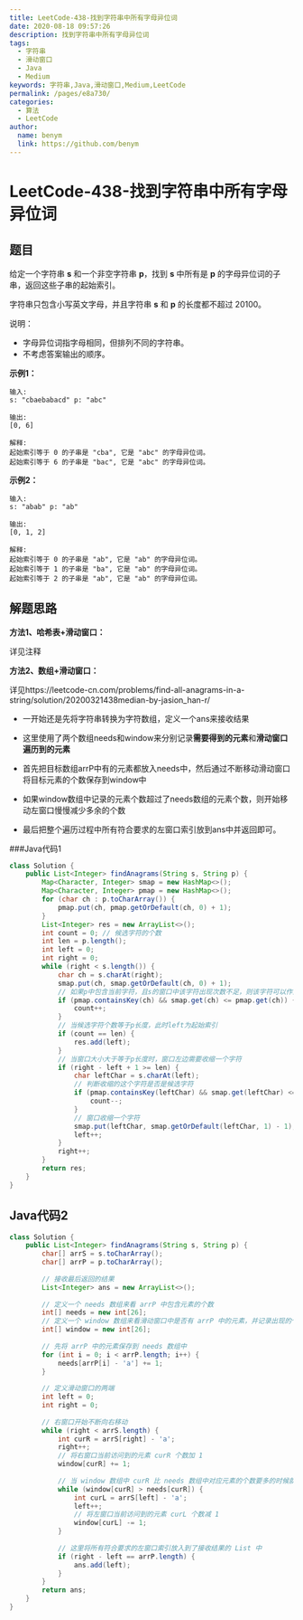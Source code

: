 ```yaml
---
title: LeetCode-438-找到字符串中所有字母异位词
date: 2020-08-18 09:57:26
description: 找到字符串中所有字母异位词
tags: 
  - 字符串
  - 滑动窗口
  - Java
  - Medium
keywords: 字符串,Java,滑动窗口,Medium,LeetCode
permalink: /pages/e8a730/
categories: 
  - 算法
  - LeetCode
author: 
  name: benym
  link: https://github.com/benym
---
```


# LeetCode-438-找到字符串中所有字母异位词

## 题目

给定一个字符串 **s** 和一个非空字符串 **p**，找到 **s** 中所有是 **p** 的字母异位词的子串，返回这些子串的起始索引。

字符串只包含小写英文字母，并且字符串 **s** 和 **p** 的长度都不超过 20100。

说明：

- 字母异位词指字母相同，但排列不同的字符串。
- 不考虑答案输出的顺序。



**示例1：**

```
输入:
s: "cbaebabacd" p: "abc"

输出:
[0, 6]

解释:
起始索引等于 0 的子串是 "cba", 它是 "abc" 的字母异位词。
起始索引等于 6 的子串是 "bac", 它是 "abc" 的字母异位词。
```

**示例2：**

```
输入:
s: "abab" p: "ab"

输出:
[0, 1, 2]

解释:
起始索引等于 0 的子串是 "ab", 它是 "ab" 的字母异位词。
起始索引等于 1 的子串是 "ba", 它是 "ab" 的字母异位词。
起始索引等于 2 的子串是 "ab", 它是 "ab" 的字母异位词。
```

## 解题思路

**方法1、哈希表+滑动窗口：**

详见注释

**方法2、数组+滑动窗口：**

详见https://leetcode-cn.com/problems/find-all-anagrams-in-a-string/solution/20200321438median-by-jasion_han-r/

- 一开始还是先将字符串转换为字符数组，定义一个ans来接收结果

- 这里使用了两个数组needs和window来分别记录**需要得到的元素**和**滑动窗口遍历到的元素**

- 首先把目标数组arrP中有的元素都放入needs中，然后通过不断移动滑动窗口将目标元素的个数保存到window中

- 如果window数组中记录的元素个数超过了needs数组的元素个数，则开始移动左窗口慢慢减少多余的个数

- 最后把整个遍历过程中所有符合要求的左窗口索引放到ans中并返回即可。

###Java代码1

```java
class Solution {
    public List<Integer> findAnagrams(String s, String p) {
        Map<Character, Integer> smap = new HashMap<>();
        Map<Character, Integer> pmap = new HashMap<>();
        for (char ch : p.toCharArray()) {
            pmap.put(ch, pmap.getOrDefault(ch, 0) + 1);
        }
        List<Integer> res = new ArrayList<>();
        int count = 0; // 候选字符的个数
        int len = p.length();
        int left = 0;
        int right = 0;
        while (right < s.length()) {
            char ch = s.charAt(right);
            smap.put(ch, smap.getOrDefault(ch, 0) + 1);
            // 如果p中包含当前字符，且s的窗口中该字符出现次数不足，则该字符可以作为一个候选字符串，count++
            if (pmap.containsKey(ch) && smap.get(ch) <= pmap.get(ch)) {
                count++;
            }
            // 当候选字符个数等于p长度，此时left为起始索引
            if (count == len) {
                res.add(left);
            }
            // 当窗口大小大于等于p长度时，窗口左边需要收缩一个字符
            if (right - left + 1 >= len) {
                char leftChar = s.charAt(left);
                // 判断收缩的这个字符是否是候选字符
                if (pmap.containsKey(leftChar) && smap.get(leftChar) <= pmap.get(leftChar)) {
                    count--;
                }
                // 窗口收缩一个字符
                smap.put(leftChar, smap.getOrDefault(leftChar, 1) - 1);
                left++;
            }
            right++;
        }
        return res;
    }
}
```

## Java代码2

```java
class Solution {
    public List<Integer> findAnagrams(String s, String p) {
        char[] arrS = s.toCharArray();
        char[] arrP = p.toCharArray();
        
        // 接收最后返回的结果
        List<Integer> ans = new ArrayList<>();
        
        // 定义一个 needs 数组来看 arrP 中包含元素的个数
        int[] needs = new int[26];
        // 定义一个 window 数组来看滑动窗口中是否有 arrP 中的元素，并记录出现的个数
        int[] window = new int[26]; 
        
        // 先将 arrP 中的元素保存到 needs 数组中
        for (int i = 0; i < arrP.length; i++) {
            needs[arrP[i] - 'a'] += 1;
        }
        
        // 定义滑动窗口的两端
        int left = 0;
        int right = 0;
        
        // 右窗口开始不断向右移动
        while (right < arrS.length) {
            int curR = arrS[right] - 'a';
            right++;
            // 将右窗口当前访问到的元素 curR 个数加 1 
            window[curR] += 1;
            
            // 当 window 数组中 curR 比 needs 数组中对应元素的个数要多的时候就该移动左窗口指针 
            while (window[curR] > needs[curR]) {
                int curL = arrS[left] - 'a';
                left++;
                // 将左窗口当前访问到的元素 curL 个数减 1 
                window[curL] -= 1;            
            }
            
            // 这里将所有符合要求的左窗口索引放入到了接收结果的 List 中
            if (right - left == arrP.length) {
                ans.add(left);
            }
        }
        return ans;
    }
}
```

